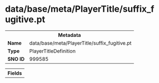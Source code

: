 <h1>data/base/meta/PlayerTitle/suffix_fugitive.pt</h1><table><tr><th colspan="100%">Metadata</th></tr><tr><td><b>Name</b></td><td>data/base/meta/PlayerTitle/suffix_fugitive.pt</td></tr><tr><td><b>Type</b></td><td>PlayerTitleDefinition</td></tr><tr><td><b>SNO ID</b></td><td>999585</td></tr></table>

<table><tr><th colspan="100%">Fields</th></tr></table>

